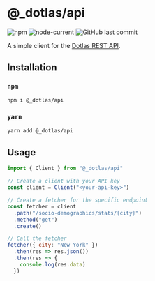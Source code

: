 # @\_dotlas/api

<!-- Badges -->

![npm](https://img.shields.io/npm/v/@_dotlas/api)
![node-current](https://img.shields.io/node/v/@_dotlas/api)
![GitHub last commit](https://img.shields.io/github/last-commit/dotlas/api-client-node)

A simple client for the [Dotlas REST API](https://api.dotlas.com/docs).

## Installation

### `npm`

```bash
npm i @_dotlas/api
```

### `yarn`

```bash
yarn add @_dotlas/api
```

## Usage

```js
import { Client } from "@_dotlas/api"

// Create a client with your API key
const client = Client("<your-api-key>")

// Create a fetcher for the specific endpoint
const fetcher = client
  .path("/socio-demographics/stats/{city}")
  .method("get")
  .create()

// Call the fetcher
fetcher({ city: "New York" })
  .then(res => res.json())
  .then(res => {
    console.log(res.data)
  })
```
